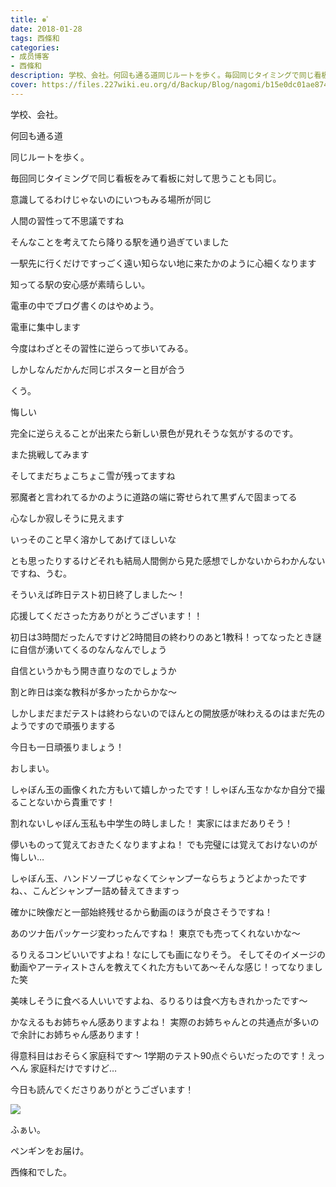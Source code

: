 ```yaml
---
title: ❅ﾟ
date: 2018-01-28
tags: 西條和
categories: 
- 成员博客
- 西條和
description: 学校、会社。何回も通る道同じルートを歩く。毎回同じタイミングで同じ看板をみて看板に対して思うことも同じ。意識してるわけじゃないのにい...
cover: https://files.227wiki.eu.org/d/Backup/Blog/nagomi/b15e0dc01ae874b55cfae9ea64554.jpg 
---
```








学校、会社。





何回も通る道





同じルートを歩く。





毎回同じタイミングで同じ看板をみて看板に対して思うことも同じ。







意識してるわけじゃないのにいつもみる場所が同じ





人間の習性って不思議ですね









そんなことを考えてたら降りる駅を通り過ぎていました





一駅先に行くだけですっごく遠い知らない地に来たかのように心細くなります








知ってる駅の安心感が素晴らしい。








電車の中でブログ書くのはやめよう。







電車に集中します









今度はわざとその習性に逆らって歩いてみる。






しかしなんだかんだ同じポスターと目が合う




くう。





悔しい







完全に逆らえることが出来たら新しい景色が見れそうな気がするのです。






また挑戦してみます








そしてまだちょこちょこ雪が残ってますね









邪魔者と言われてるかのように道路の端に寄せられて黒ずんで固まってる




心なしか寂しそうに見えます









いっそのこと早く溶かしてあげてほしいな








とも思ったりするけどそれも結局人間側から見た感想でしかないからわかんないですね、うむ。












そういえば昨日テスト初日終了しました〜！





応援してくださった方ありがとうございます！！





初日は3時間だったんですけど2時間目の終わりのあと1教科！ってなったとき謎に自信が湧いてくるのなんなんでしょう





自信というかもう開き直りなのでしょうか







割と昨日は楽な教科が多かったからかな〜








しかしまだまだテストは終わらないのでほんとの開放感が味わえるのはまだ先のようですので頑張りまする






今日も一日頑張りましょう！









おしまい。










しゃぼん玉の画像くれた方もいて嬉しかったです！しゃぼん玉なかなか自分で撮ることないから貴重です！

割れないしゃぼん玉私も中学生の時しました！
実家にはまだありそう！



儚いものって覚えておきたくなりますよね！
でも完璧には覚えておけないのが悔しい…


しゃぼん玉、ハンドソープじゃなくてシャンプーならちょうどよかったですね、、こんどシャンプー詰め替えてきますっ


確かに映像だと一部始終残せるから動画のほうが良さそうですね！





あのツナ缶パッケージ変わったんですね！
東京でも売ってくれないかな〜



るりえるコンビいいですよね！なにしても画になりそう。
そしてそのイメージの動画やアーティストさんを教えてくれた方もいてあ〜そんな感じ！ってなりました笑



美味しそうに食べる人いいですよね、るりるりは食べ方もきれかったです〜




かなえるもお姉ちゃん感ありますよね！
実際のお姉ちゃんとの共通点が多いので余計にお姉ちゃん感あります！



得意科目はおそらく家庭科です〜
1学期のテスト90点ぐらいだったのです！えっへん
家庭科だけですけど…









今日も読んでくださりありがとうございます！







![](https://files.227wiki.eu.org/d/Backup/Blog/nagomi/b15e0dc01ae874b55cfae9ea64554.jpg)



ふぁい。



ペンギンをお届け。







西條和でした。


